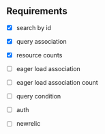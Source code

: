 ## Requirements

- [x] search by id
- [x] query association
- [x] resource counts
- [ ] eager load association
- [ ] eager load association count
- [ ] query condition
- [ ] auth
- [ ] newrelic

